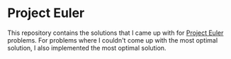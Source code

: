 # Project Euler

This repository contains the solutions that I came up with for [Project Euler](https://projecteuler.net/) problems.
For problems where I couldn't come up with the most optimal solution, I also implemented the most optimal solution.

